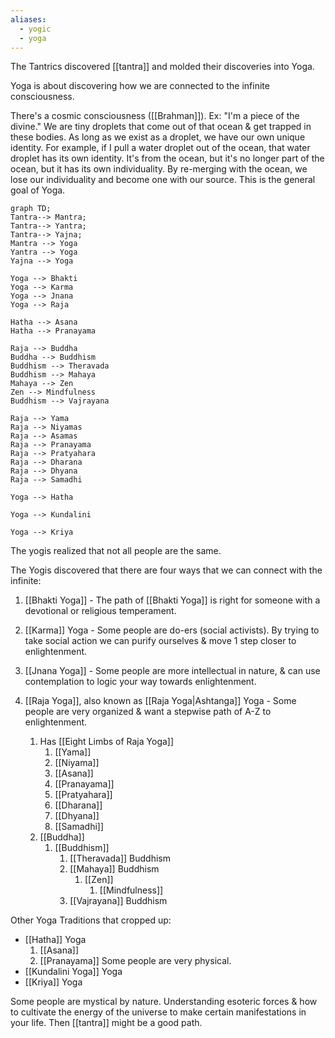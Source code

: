 ```yaml
---
aliases:
  - yogic
  - yoga
---
```

The Tantrics discovered [[tantra]] and molded their discoveries into Yoga.

Yoga is about discovering how we are connected to the infinite consciousness.

There's a cosmic consciousness ([[Brahman]]). Ex: "I'm a piece of the divine."
We are tiny droplets that come out of that ocean & get trapped in these bodies. As long as we exist as a droplet, we have our own unique identity.
For example, if I pull a water droplet out of the ocean, that water droplet has its own identity. It's from the ocean, but it's no longer part of the ocean, but it has its own individuality. By re-merging with the ocean, we lose our individuality and become one with our source. This is the general goal of Yoga.



``` mermaid
graph TD;
Tantra--> Mantra;
Tantra--> Yantra;
Tantra--> Yajna;
Mantra --> Yoga
Yantra --> Yoga
Yajna --> Yoga
    
Yoga --> Bhakti
Yoga --> Karma
Yoga --> Jnana
Yoga --> Raja

Hatha --> Asana
Hatha --> Pranayama

Raja --> Buddha
Buddha --> Buddhism
Buddhism --> Theravada
Buddhism --> Mahaya
Mahaya --> Zen
Zen --> Mindfulness
Buddhism --> Vajrayana

Raja --> Yama
Raja --> Niyamas
Raja --> Asamas
Raja --> Pranayama
Raja --> Pratyahara
Raja --> Dharana
Raja --> Dhyana
Raja --> Samadhi

Yoga --> Hatha

Yoga --> Kundalini

Yoga --> Kriya
```

The yogis realized that not all people are the same.

The Yogis discovered that there are four ways that we can connect with the infinite:
1) [[Bhakti Yoga]] - The path of [[Bhakti Yoga]] is right for someone with a devotional or religious temperament.

2) [[Karma]] Yoga - Some people are do-ers (social activists). By trying to take social action we can purify ourselves & move 1 step closer to enlightenment.

3) [[Jnana Yoga]] - Some people are more intellectual in nature, & can use contemplation to logic your way towards enlightenment.

4) [[Raja Yoga]], also known as [[Raja Yoga|Ashtanga]] Yoga - Some people are very organized & want a stepwise path of A-Z to enlightenment.
	1) Has [[Eight Limbs of Raja Yoga]]
		1) [[Yama]]
		2) [[Niyama]]
		3) [[Asana]]
		4) [[Pranayama]]
		5) [[Pratyahara]]
		6) [[Dharana]]
		7) [[Dhyana]]
		8) [[Samadhi]]
	2) [[Buddha]]
		1) [[Buddhism]]
			1) [[Theravada]] Buddhism
			2) [[Mahaya]] Buddhism
				1) [[Zen]]
					1) [[Mindfulness]]
			3) [[Vajrayana]] Buddhism

Other Yoga Traditions that cropped up:
- [[Hatha]] Yoga
	1) [[Asana]]
	2) [[Pranayama]]
Some people are very physical.
- [[Kundalini Yoga]] Yoga
- [[Kriya]] Yoga

Some people are mystical by nature. Understanding esoteric forces & how to cultivate the energy of the universe to make certain manifestations in your life. Then [[tantra]] might be a good path.